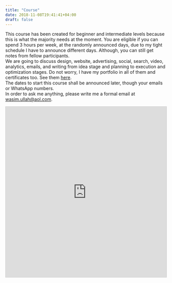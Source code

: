 ```yaml
---
title: "Course"
date: 2018-11-08T19:41:41+04:00
draft: false
---
```


This course has been created for beginner and intermediate levels because this is what the majority needs at the moment. You are eligible if you can spend 3 hours per week, at the randomly announced days, due to my tight schedule I have to announce different days. Although, you can still get notes from fellow participants.<br>
We are going to discuss design, website, advertising, social, search, video, analytics, emails, and writing from idea stage and planning to execution and optimization stages. Do not worry, I have my portfolio in all of them and certificates too. See them <a href="https://wasim.co/work/">here</a>.<br>
The dates to start this course shall be announced later, though your emails or WhatsApp numbers.<br>
In order to ask me anything, please write me a formal email at wasim.ullah@aol.com.<br>

<iframe class="airtable-embed" src="https://airtable.com/embed/shrY6346NvISihPvR?backgroundColor=green" frameborder="0" onmousewheel="" width="100%" height="533" style="background: transparent; border: 1px solid #ccc;"></iframe>
